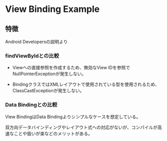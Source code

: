 # View Binding Example

## 特徴

Android Developersの説明より

### findViewByIdとの比較

- Viewへの直接参照を作成するため、無効なView IDを参照でNullPointerExceptionが発生しない。

- BindingクラスではXMLレイアウトで使用されている型を使用されるため、ClassCastExceptionが発生しない。

### Data Bindingとの比較

View BindingはData Bindingよりシンプルなケースを想定している。

双方向データバインディングやレイアウト式への対応がないが、コンパイルが高速なことや扱いが楽などのメリットがある。
